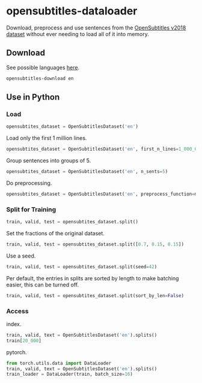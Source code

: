 # opensubtitles-dataloader

Download, preprocess and use sentences from the [OpenSubtitles v2018 dataset](http://opus.nlpl.eu/OpenSubtitles-v2018.php) without ever needing to load all of it into memory.

## Download
See possible languages [here](http://opus.nlpl.eu/OpenSubtitles-v2018.php).
````bash
opensubtitles-download en
````

## Use in Python
### Load
````python
opensubtites_dataset = OpenSubtitlesDataset('en')
````
Load only the first 1 million lines.
````python
opensubtites_dataset = OpenSubtitlesDataset('en', first_n_lines=1_000_000)
````
Group sentences into groups of 5.
````python
opensubtites_dataset = OpenSubtitlesDataset('en', n_sents=5)
````
Do preprocessing.
````python
opensubtites_dataset = OpenSubtitlesDataset('en', preprocess_function=my_preprocessing_function)
````
### Split for Training
````python
train, valid, test = opensubtites_dataset.split()
````
Set the fractions of the original dataset.
````python
train, valid, test = opensubtites_dataset.split([0.7, 0.15, 0.15])
````
Use a seed.
````python
train, valid, test = opensubtites_dataset.split(seed=42)
````
Per default, the entries in splits are sorted by length to make batching easier, this can be turned off.
````python
train, valid, test = opensubtites_dataset.split(sort_by_len=False)
````
### Access
index.
````python
train, valid, text = OpenSubtitlesDataset('en').splits()
train[20_000]
````
pytorch.
````python
from torch.utils.data import DataLoader
train, valid, text = OpenSubtitlesDataset('en').splits()
train_loader = DataLoader(train, batch_size=16)
````
